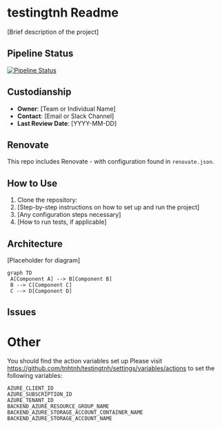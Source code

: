 # testingtnh Readme

[Brief description of the project]

## Pipeline Status

[![Pipeline Status](https://github.com/tnhtnh/testingtnh/actions/workflows/test-azure-access.yml/badge.svg)](https://github.com/tnhtnh/testingtnh/actions/workflows/test-azure-access.yml)


## Custodianship

* **Owner**: [Team or Individual Name]
* **Contact**: [Email or Slack Channel]
* **Last Review Date**: [YYYY-MM-DD]

## Renovate

This repo includes Renovate - with configuration found in `renovate.json`.
## How to Use

1. Clone the repository:
2. [Step-by-step instructions on how to set up and run the project]
3. [Any configuration steps necessary]
4. [How to run tests, if applicable]

## Architecture

[Placeholder for diagram]

```mermaid
graph TD
 A[Component A] --> B[Component B]
 B --> C[Component C]
 C --> D[Component D]
 ```
 

## Issues


# Other

You should find the action variables set up 
Please visit https://github.com/tnhtnh/testingtnh/settings/variables/actions to set the following variables:

```
AZURE_CLIENT_ID
AZURE_SUBSCRIPTION_ID
AZURE_TENANT_ID
BACKEND_AZURE_RESOURCE_GROUP_NAME
BACKEND_AZURE_STORAGE_ACCOUNT_CONTAINER_NAME
BACKEND_AZURE_STORAGE_ACCOUNT_NAME
```

